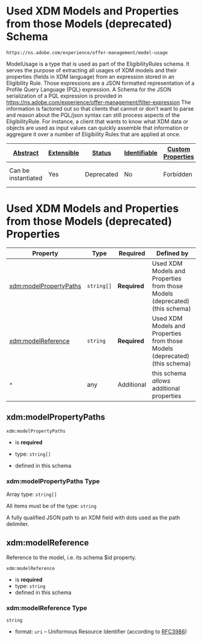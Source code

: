 
# Used XDM Models and Properties from those Models (deprecated) Schema

```
https://ns.adobe.com/experience/offer-management/model-usage
```

ModelUsage is a type that is used as part of the EligibilityRules schema. It serves the purpose of extracting all usages of XDM models and their properties (fields in XDM language) from an expression stored in an Eligibility Rule. 
Those expressions are a JSON formatted representation of a Profile Query Language (PQL) expression. A Schema for the JSON serialization of a PQL expression is provided in https://ns.adobe.com/experience/offer-management/filter-expression 
The information is factored out so that clients that cannot or don't want to parse and reason about the PQL/json syntax can still process aspects of the EligibilityRule. For instance, a client that wants to know what XDM data or objects are used as input values can quickly assemble that information or aggregare it over a number of Eligibility Rules that are applied at once.


| [Abstract](../../../../abstract.md) | [Extensible](../../../../extensions.md) | [Status](../../../../status.md) | [Identifiable](../../../../id.md) | [Custom Properties](../../../../extensions.md) | [Additional Properties](../../../../extensions.md) | Defined In |
|-------------------------------------|-----------------------------------------|---------------------------------|-----------------------------------|------------------------------------------------|----------------------------------------------------|------------|
| Can be instantiated | Yes | Deprecated | No | Forbidden | Permitted | [adobe/experience/offer-management/model-usage.schema.json](adobe/experience/offer-management/model-usage.schema.json) |

# Used XDM Models and Properties from those Models (deprecated) Properties

| Property | Type | Required | Defined by |
|----------|------|----------|------------|
| [xdm:modelPropertyPaths](#xdmmodelpropertypaths) | `string[]` | **Required** | Used XDM Models and Properties from those Models (deprecated) (this schema) |
| [xdm:modelReference](#xdmmodelreference) | `string` | **Required** | Used XDM Models and Properties from those Models (deprecated) (this schema) |
| `*` | any | Additional | this schema *allows* additional properties |

## xdm:modelPropertyPaths


`xdm:modelPropertyPaths`
* is **required**
* type: `string[]`

* defined in this schema

### xdm:modelPropertyPaths Type


Array type: `string[]`

All items must be of the type:
`string`



  
A fully qualified JSON path to an XDM field with dots used as the path delimiter.







## xdm:modelReference

Reference to the model, i.e. its schema $id property. 

`xdm:modelReference`
* is **required**
* type: `string`
* defined in this schema

### xdm:modelReference Type


`string`
* format: `uri` – Uniformous Resource Identifier (according to [RFC3986](http://tools.ietf.org/html/rfc3986))






